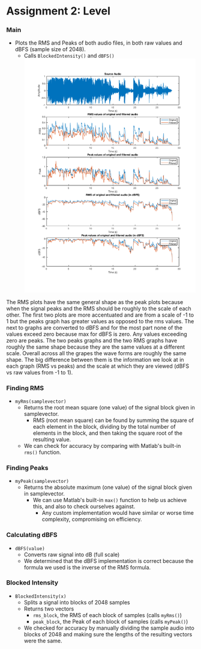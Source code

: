 Assignment 2: Level
======

### Main
- Plots the RMS and Peaks of both audio files, in both raw values and dBFS (sample size of 2048).
  - Calls `BlockedIntensity()` and `dBFS()`
![plot](https://github.com/lbussell/audio_tech/blob/master/assignment2/plot.png)

The RMS plots have the same general shape as the peak plots because when the signal peaks and the RMS should be roughly to the scale of each other. The first two plots are more accentuated and are from a scale of -1 to 1 but the peaks graph has greater values as opposed to the rms values. The next to graphs are converted to dBFS and for the most part none of the values exceed zero because max for dBFS is zero. Any values exceeding zero are peaks. The two peaks graphs and the two RMS graphs have roughly the same shape because they are the same values at a different scale. Overall across all the grapes the wave forms are roughly the same shape. The big difference between them is the information we look at in each graph (RMS vs  peaks) and the scale at which they are viewed (dBFS vs raw values from -1 to 1).
  
### Finding RMS
- `myRms(samplevector)`
  - Returns the root mean square (one value) of the signal block given in samplevector.
    - RMS (root mean square) can be found by summing the square of each element in the block, dividing by the total number of elements in the block, and then taking the square root of the resulting value.
  - We can check for accuracy by comparing with Matlab's built-in `rms()` function.

### Finding Peaks
- `myPeak(samplevector)`
  - Returns the absolute maximum (one value) of the signal block given in samplevector.
    - We can use Matlab's built-in `max()` function to help us achieve this, and also to check ourselves against.
      - Any custom implementation would have similar or worse time complexity, compromising on efficiency.
      
### Calculating dBFS
- `dBFS(value)`
  - Converts raw signal into dB (full scale)
  - We determined that the dBFS implementation is correct because the formula we used is the inverse of the RMS formula.

### Blocked Intensity
- `BlockedIntensity(x)`
  - Splits a signal into blocks of 2048 samples
  - Returns two vectors
    - `rms_block`, the RMS of each block of samples (calls `myRms()`)
    - `peak_block`, the Peak of each block of samples (calls `myPeak()`)
  - We checked for accuracy by manually dividing the sample audio into blocks of 2048 and making sure the lengths of the resulting vectors were the same.
